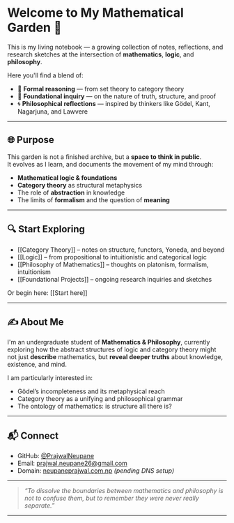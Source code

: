 # Welcome to My Mathematical Garden 🌱

This is my living notebook — a growing collection of notes, reflections, and research sketches at the intersection of **mathematics**, **logic**, and **philosophy**.

Here you'll find a blend of:
- 🧮 **Formal reasoning** — from set theory to category theory  
- 🧠 **Foundational inquiry** — on the nature of truth, structure, and proof  
- 🌀 **Philosophical reflections** — inspired by thinkers like Gödel, Kant, Nagarjuna, and Lawvere  

---

## 🌐 Purpose

This garden is not a finished archive, but a **space to think in public**.  
It evolves as I learn, and documents the movement of my mind through:

- **Mathematical logic & foundations**  
- **Category theory** as structural metaphysics  
- The role of **abstraction** in knowledge  
- The limits of **formalism** and the question of **meaning**  


---

## 🔍 Start Exploring

- [[Category Theory]] – notes on structure, functors, Yoneda, and beyond
- [[Logic]] – from propositional to intuitionistic and categorical logic
- [[Philosophy of Mathematics]] – thoughts on platonism, formalism, intuitionism
- [[Foundational Projects]] – ongoing research inquiries and sketches

Or begin here: [[Start here]]

---

## ✍️ About Me

I'm an undergraduate student of **Mathematics & Philosophy**, currently exploring how the abstract structures of logic and category theory might not just **describe** mathematics, but **reveal deeper truths** about knowledge, existence, and mind.

I am particularly interested in:
- Gödel’s incompleteness and its metaphysical reach
- Category theory as a unifying and philosophical grammar
- The ontology of mathematics: is structure all there is?

---

## 📬 Connect

- GitHub: [@PrajwalNeupane](https://github.com/PrajwalNeupane)
- Email: [prajwal.neupane26@gmail.com](mailto:prajwal.neupane26@gmail.com)
- Domain: [neupaneprajwal.com.np](https://neupaneprajwal.com.np) _(pending DNS setup)_

---

> _“To dissolve the boundaries between mathematics and philosophy is not to confuse them, but to remember they were never really separate.”_

---

